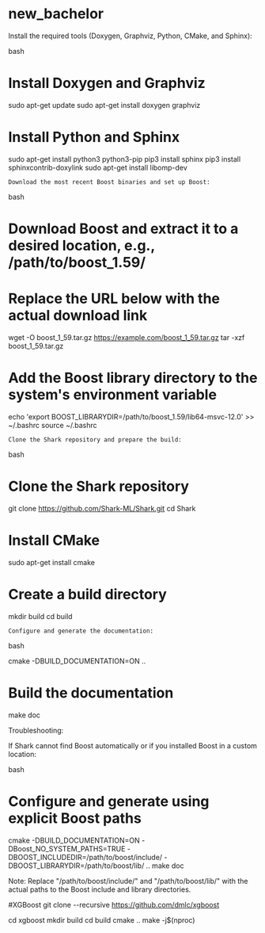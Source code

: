 # new_bachelor

Install the required tools (Doxygen, Graphviz, Python, CMake, and Sphinx):

bash

# Install Doxygen and Graphviz
sudo apt-get update
sudo apt-get install doxygen graphviz

# Install Python and Sphinx
sudo apt-get install python3 python3-pip
pip3 install sphinx
pip3 install sphinxcontrib-doxylink
sudo apt-get install libomp-dev

    Download the most recent Boost binaries and set up Boost:

bash

# Download Boost and extract it to a desired location, e.g., /path/to/boost_1.59/
# Replace the URL below with the actual download link
wget -O boost_1_59.tar.gz https://example.com/boost_1_59.tar.gz
tar -xzf boost_1_59.tar.gz

# Add the Boost library directory to the system's environment variable
echo 'export BOOST_LIBRARYDIR=/path/to/boost_1.59/lib64-msvc-12.0' >> ~/.bashrc
source ~/.bashrc

    Clone the Shark repository and prepare the build:

bash

# Clone the Shark repository
git clone https://github.com/Shark-ML/Shark.git
cd Shark

# Install CMake
sudo apt-get install cmake

# Create a build directory
mkdir build
cd build

    Configure and generate the documentation:

bash

cmake -DBUILD_DOCUMENTATION=ON ..

# Build the documentation
make doc

Troubleshooting:

If Shark cannot find Boost automatically or if you installed Boost in a custom location:

bash

# Configure and generate using explicit Boost paths
cmake -DBUILD_DOCUMENTATION=ON -DBoost_NO_SYSTEM_PATHS=TRUE -DBOOST_INCLUDEDIR=/path/to/boost/include/ -DBOOST_LIBRARYDIR=/path/to/boost/lib/ ..
make doc

Note: Replace "/path/to/boost/include/" and "/path/to/boost/lib/" with the actual paths to the Boost include and library directories.

#XGBoost
git clone --recursive https://github.com/dmlc/xgboost

cd xgboost
mkdir build
cd build
cmake ..
make -j$(nproc)



